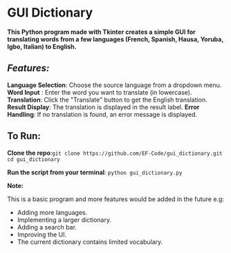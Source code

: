# GUI Dictionary

**This Python program made with Tkinter creates a simple GUI for translating words from a few languages (French, Spanish, Hausa, Yoruba, Igbo, Italian) to English.**

## *Features:*

**Language Selection**: Choose the source language from a dropdown menu.
**Word Input** : Enter the word you want to translate (in lowercase).
**Translation**: Click the "Translate" button to get the English translation.
**Result Display**: The translation is displayed in the result label.
**Error Handling**: If no translation is found, an error message is displayed.

## To Run:

**Clone the repo**:`git clone https://github.com/EF-Code/gui_dictionary.git` `cd gui_dictionary`

**Run the script from your terminal**: `python gui_dictionary.py`

**Note:**

This is a basic program and more features would be added in the future e.g:

* Adding more languages.
* Implementing a larger dictionary.
* Adding a search bar.
* Improving the UI.
* The current dictionary contains limited vocabulary.
                                                             